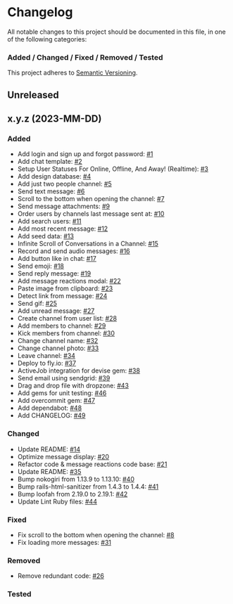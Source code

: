 # Changelog
All notable changes to this project should be documented in this file, in one of the following categories:
### Added / Changed / Fixed / Removed / Tested

This project adheres to [Semantic Versioning](https://semver.org/spec/v2.0.0.html).

## Unreleased
## x.y.z (2023-MM-DD)
### Added
* Add login and sign up and forgot password: [#1](https://github.com/tatdat97dhbkhn/messenger/pull/1)
* Add chat template: [#2](https://github.com/tatdat97dhbkhn/messenger/pull/2)
* Setup User Statuses For Online, Offline, And Away! (Realtime): [#3](https://github.com/tatdat97dhbkhn/messenger/pull/3)
* Add design database: [#4](https://github.com/tatdat97dhbkhn/messenger/pull/4)
* Add just two people channel: [#5](https://github.com/tatdat97dhbkhn/messenger/pull/5)
* Send text message: [#6](https://github.com/tatdat97dhbkhn/messenger/pull/6)
* Scroll to the bottom when opening the channel: [#7](https://github.com/tatdat97dhbkhn/messenger/pull/7)
* Send message attachments: [#9](https://github.com/tatdat97dhbkhn/messenger/pull/9)
* Order users by channels last message sent at: [#10](https://github.com/tatdat97dhbkhn/messenger/pull/10)
* Add search users: [#11](https://github.com/tatdat97dhbkhn/messenger/pull/11)
* Add most recent message: [#12](https://github.com/tatdat97dhbkhn/messenger/pull/12)
* Add seed data: [#13](https://github.com/tatdat97dhbkhn/messenger/pull/13)
* Infinite Scroll of Conversations in a Channel: [#15](https://github.com/tatdat97dhbkhn/messenger/pull/15)
* Record and send audio messages: [#16](https://github.com/tatdat97dhbkhn/messenger/pull/16)
* Add button like in chat: [#17](https://github.com/tatdat97dhbkhn/messenger/pull/17)
* Send emoji: [#18](https://github.com/tatdat97dhbkhn/messenger/pull/18)
* Send reply message: [#19](https://github.com/tatdat97dhbkhn/messenger/pull/19)
* Add message reactions modal: [#22](https://github.com/tatdat97dhbkhn/messenger/pull/22)
* Paste image from clipboard: [#23](https://github.com/tatdat97dhbkhn/messenger/pull/23)
* Detect link from message: [#24](https://github.com/tatdat97dhbkhn/messenger/pull/24)
* Send gif: [#25](https://github.com/tatdat97dhbkhn/messenger/pull/25)
* Add unread message: [#27](https://github.com/tatdat97dhbkhn/messenger/pull/27)
* Create channel from user list: [#28](https://github.com/tatdat97dhbkhn/messenger/pull/28)
* Add members to channel: [#29](https://github.com/tatdat97dhbkhn/messenger/pull/29)
* Kick members from channel: [#30](https://github.com/tatdat97dhbkhn/messenger/pull/30)
* Change channel name: [#32](https://github.com/tatdat97dhbkhn/messenger/pull/32)
* Change channel photo: [#33](https://github.com/tatdat97dhbkhn/messenger/pull/33)
* Leave channel: [#34](https://github.com/tatdat97dhbkhn/messenger/pull/34)
* Deploy to fly.io: [#37](https://github.com/tatdat97dhbkhn/messenger/pull/37)
* ActiveJob integration for devise gem: [#38](https://github.com/tatdat97dhbkhn/messenger/pull/38)
* Send email using sendgrid: [#39](https://github.com/tatdat97dhbkhn/messenger/pull/39)
* Drag and drop file with dropzone: [#43](https://github.com/tatdat97dhbkhn/messenger/pull/43)
* Add gems for unit testing: [#46](https://github.com/tatdat97dhbkhn/messenger/pull/46)
* Add overcommit gem: [#47](https://github.com/tatdat97dhbkhn/messenger/pull/47)
* Add dependabot: [#48](https://github.com/tatdat97dhbkhn/messenger/pull/48)
* Add CHANGELOG: [#49](https://github.com/tatdat97dhbkhn/messenger/pull/49)

### Changed
* Update README: [#14](https://github.com/tatdat97dhbkhn/messenger/pull/14)
* Optimize message display: [#20](https://github.com/tatdat97dhbkhn/messenger/pull/20)
* Refactor code & message reactions code base: [#21](https://github.com/tatdat97dhbkhn/messenger/pull/21)
* Update README: [#35](https://github.com/tatdat97dhbkhn/messenger/pull/35)
* Bump nokogiri from 1.13.9 to 1.13.10: [#40](https://github.com/tatdat97dhbkhn/messenger/pull/40)
* Bump rails-html-sanitizer from 1.4.3 to 1.4.4: [#41](https://github.com/tatdat97dhbkhn/messenger/pull/41)
* Bump loofah from 2.19.0 to 2.19.1: [#42](https://github.com/tatdat97dhbkhn/messenger/pull/42)
* Update Lint Ruby files: [#44](https://github.com/tatdat97dhbkhn/messenger/pull/44)

### Fixed
* Fix scroll to the bottom when opening the channel: [#8](https://github.com/tatdat97dhbkhn/messenger/pull/8)
* Fix loading more messages: [#31](https://github.com/tatdat97dhbkhn/messenger/pull/31)

### Removed
* Remove redundant code: [#26](https://github.com/tatdat97dhbkhn/messenger/pull/26)

### Tested
